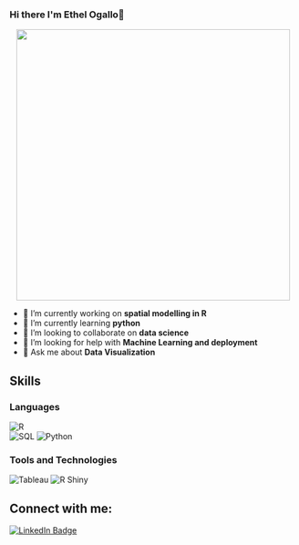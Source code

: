 ### Hi there I'm Ethel Ogallo👋

<div align = 'center'>
  <img src="https://media0.giphy.com/media/v1.Y2lkPTc5MGI3NjExZTNiZWZwZXVnMGJmbW05eGd5cmlvYjhoMXU5MHppa2RqcmZhZWUzMyZlcD12MV9pbnRlcm5hbF9naWZfYnlfaWQmY3Q9Zw/uizPoFUVU1R2hTLTPF/giphy.gif" width="480" height="476" />
</div>  

- 🔭 I’m currently working on **spatial  modelling in R**
- 🌱 I’m currently learning  **python**
- 👯 I’m looking to collaborate on **data science**
- 🤔 I’m looking for help with **Machine Learning and deployment**
- 💬 Ask me about **Data Visualization**


## Skills

### Languages
![R](https://img.shields.io/badge/R-276DC3?style=for-the-badge&logo=r&logoColor=white)  
![SQL](https://img.shields.io/badge/SQL-FF5733?style=for-the-badge&logo=sql&logoColor=white)
![Python](https://img.shields.io/badge/Python-3776AB?style=for-the-badge&logo=python&logoColor=white)

### Tools and Technologies
![Tableau](https://img.shields.io/badge/Tableau-E97627?style=for-the-badge&logo=tableau&logoColor=white)
![R Shiny](https://img.shields.io/badge/R_Shiny-006400?style=for-the-badge&logo=R&logoColor=white)



## Connect with me:
<div id="badges">
  <a href=https://www.linkedin.com/in/ethel-ogallo-8bb08893/)>
    <img src="https://img.shields.io/badge/LinkedIn-blue?style=for-the-badge&logo=linkedin&logoColor=white" alt="LinkedIn Badge"/>

<!--
**Ethel-Ogallo/Ethel-Ogallo** is a ✨ _special_ ✨ repository because its `README.md` (this file) appears on your GitHub profile.

Here are some ideas to get you started:

- 🔭 I’m currently working on ...
- 🌱 I’m currently learning ...
- 👯 I’m looking to collaborate on ...
- 🤔 I’m looking for help with ...
- 💬 Ask me about ...
- 📫 How to reach me: ...
- 😄 Pronouns: ...
- ⚡ Fun fact: ...
-->
